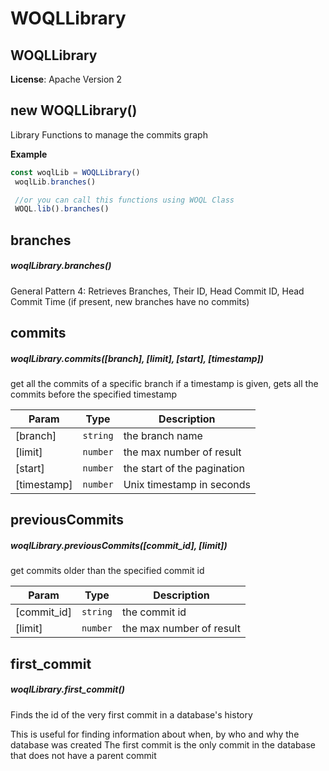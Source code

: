 
# WOQLLibrary
## WOQLLibrary
**License**: Apache Version 2  

## new WOQLLibrary()
Library Functions to manage the commits graph

**Example**  
```js
const woqlLib = WOQLLibrary()
 woqlLib.branches()

 //or you can call this functions using WOQL Class
 WOQL.lib().branches()
```

## branches
##### woqlLibrary.branches()
General Pattern 4: Retrieves Branches, Their ID, Head Commit ID, Head Commit Time
(if present, new branches have no commits)


## commits
##### woqlLibrary.commits([branch], [limit], [start], [timestamp])
get all the commits of a specific branch
if a timestamp is given, gets all the commits before the specified timestamp


| Param | Type | Description |
| --- | --- | --- |
| [branch] | <code>string</code> | the branch name |
| [limit] | <code>number</code> | the max number of result |
| [start] | <code>number</code> | the start of the pagination |
| [timestamp] | <code>number</code> | Unix timestamp in seconds |


## previousCommits
##### woqlLibrary.previousCommits([commit_id], [limit])
get commits older than the specified commit id


| Param | Type | Description |
| --- | --- | --- |
| [commit_id] | <code>string</code> | the commit id |
| [limit] | <code>number</code> | the max number of result |


## first_commit
##### woqlLibrary.first\_commit()
Finds the id of the very first commit in a database's history

This is useful for finding information about when, by who and why the database was created
The first commit is the only commit in the database that does not have a parent commit

